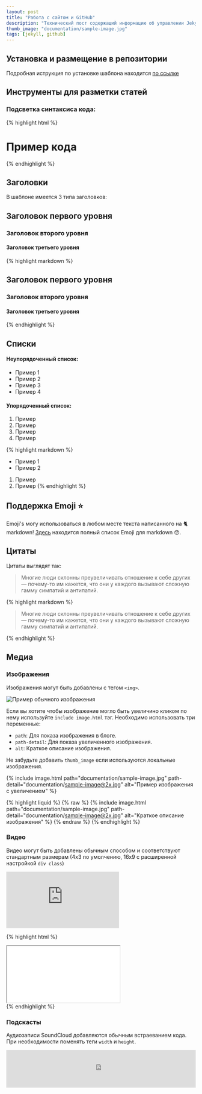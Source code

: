 ```yaml
---
layout: post
title: "Работа с сайтом и GitHub"
description: "Технический пост содержащий информацию об управлении Jekyll и размещении сайта на GitHub"
thumb_image: "documentation/sample-image.jpg"
tags: [jekyll, github]
---
```


## Установка и размещение в репозитории

Подробная иструкция по установке шаблона находится <a href="https://github.com/nielsenramon/chalk">по ссылке</a>


## Инструменты для разметки статей

### Подсветка синтаксиса кода:

{% highlight html %}
<!-- Комментарий к коду  -->
<div class="grid">
  <h1>Пример кода</h1>
</div>
{% endhighlight %}


## Заголовки

В шаблоне имеется 3 типа заголовков:

## Заголовок первого уровня
### Заголовок второго уровня
#### Заголовок третьего уровня

{% highlight markdown %}
## Заголовок первого уровня
### Заголовок второго уровня
#### Заголовок третьего уровня
{% endhighlight %}

## Списки

#### Неупорядоченный список:
* Пример 1
* Пример 2
* Пример 3
* Пример 4

#### Упорядоченный список:
1. Пример
2. Пример
3. Пример
4. Пример

{% highlight markdown %}
* Пример 1
* Пример 2

1. Пример
2. Пример
{% endhighlight %}

## Поддержка Emoji :star:
Emoji's могу использоваться в любом месте текста написанного на :cat2: markdown! <a href="https://gist.github.com/rxaviers/7360908">Здесь</a> находится полный список Emoji для markdown :hushed:.

## Цитаты

Цитаты выглядят так:

> Многие люди склонны преувеличивать отношение к себе других — почему-то им кажется, что они у каждого вызывают сложную гамму симпатий и антипатий.

{% highlight markdown %}
> Многие люди склонны преувеличивать отношение к себе других — почему-то им кажется, что они у каждого вызывают сложную гамму симпатий и антипатий.

{% endhighlight %}

## Медиа

### Изображения

Изображения могут быть добавлены с тегом `<img>`.

<img src="{% asset 'about.jpg' @path %}" alt="Пример обычного изображения" />

Если вы хотите чтобы изображение могло быть увеличино кликом по нему используйте `include image.html` тэг.  Необходимо использовать три переменные:

- `path`: Для показа изображения в блоге.
- `path-detail`: Для показа увеличенного изображения.
- `alt`: Краткое описание изображения.

Не забудьте добавить `thumb_image` если используются локальные изображения.

{% include image.html path="documentation/sample-image.jpg" path-detail="documentation/sample-image@2x.jpg" alt="Пример изображения с увеличением" %}

{% highlight liquid %}
{% raw %}
{% include image.html path="documentation/sample-image.jpg"
                      path-detail="documentation/sample-image@2x.jpg"
                      alt="Краткое описание изображения" %}
{% endraw %}
{% endhighlight %}

### Видео

Видео могут быть добавлены обычным способом и соответствуют стандартным размерам (4x3 по умолчению, 16x9 с расширенной настройкой `div class`)

<div class="embed-responsive embed-responsive-16by9">
<iframe src="https://www.youtube.com/embed/mhO7wSAoQCI" frameborder="0" allow="accelerometer; autoplay; encrypted-media; gyroscope; picture-in-picture" allowfullscreen></iframe>
</div>


{% highlight html %}
<div class="embed-responsive embed-responsive-16by9">
  <iframe src="url-to-video" ...></iframe>
</div>
{% endhighlight %}

### Подскасты

Аудиозаписи SoundCloud добавляются обычным встраеванием кода. При необходимости поменять теги `width` и `height`.

<iframe width="100%" height="100" scrolling="no" frameborder="no" allow="autoplay" src="https://w.soundcloud.com/player/?url=https%3A//api.soundcloud.com/tracks/539018871&color=%23ff5500&auto_play=false&hide_related=false&show_comments=true&show_user=true&show_reposts=false&show_teaser=true&visual=true"></iframe>
